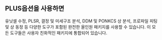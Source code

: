 ## PLUS옵션을 사용하면
유닛셀 수정, PLSR, 결정 및 미세구조 분석, DDM 및 PONKCS 상 분석, 프로파일 피팅 및 상 동정 등 다양한 도구가 포함된 완전한 올인원 패키지를 사용할 수 있습니다. 이 모든 도구들은 사용자 친화적인 패키지에 통합되어 있습니다.